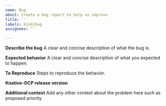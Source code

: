 ```yaml
---
name: Bug
about: Create a bug report to help us improve
title: ''
labels: kind/bug
assignees: ''

---
```


**Describe the bug**
A clear and concise description of what the bug is.

 **Expected behavior**
A clear and concise description of what you expected to happen.

 **To Reproduce**
Steps to reproduce the behavior.

 **Knative-GCP release version**

 **Additional context**
Add any other context about the problem here such as proposed priority

